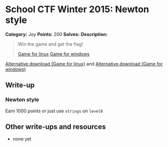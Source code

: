# School CTF Winter 2015: Newton style

**Category:** Joy
**Points:** 200
**Solves:** 
**Description:**

> Win the game and get the flag!
> 
> 
> [Game for linux](http://school-ctf.org/files/task29l_a6eeaaaf605746d5beaef809945812b29f142b03.zip) [Game for windows](http://school-ctf.org/files/task29w_1c4e393acb15cfd8d94779cb94e99dc2ce2bdbeb.zip)

[Alternative download (Game for linux)](https://mega.nz/#!rc91QDZZ) and [Alternative download (Game for windows)](https://mega.nz/#!XVEAwSiZ)


## Write-up

<div><h3>Newton style</h3><p>Earn 1000 points or just use <code>strings</code> on <code>level0</code></p></div>

## Other write-ups and resources

* none yet
